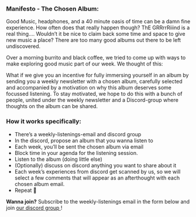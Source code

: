 
### Manifesto - The Chosen Album:

Good Music, headphones, and a 40 minute oasis of time can be a damn fine experience. How often does that really happen though? ThE GRRrrRiiind is a real thing…. Wouldn’t it be nice to claim back some time and space to give new music a place? There are too many good albums out there to be left undiscovered.

Over a morning burrito and black coffee, we tried to come up with ways to make exploring good music part of our week. We thought of this: 

What if we give you an incentive for fully immersing yourself in an album by sending you a weekly newsletter with a chosen album, carefully selected and accompanied by a motivation on why this album deserves some focussed listening. To stay motivated, we hope to do this with a bunch of people, united under the weekly newsletter and a Discord-group where thoughts on the album can be shared.

### How it works specifically:
- There’s a weekly-listenings-email and discord group
- In the discord, propose an album that you wanna listen to
- Each week, you’ll be sent the chosen album via email
- Block time in your agenda for the listening session.
- Listen to the album (doing little else)
- (Optionally) discuss on discord anything you want to share about it
- Each week’s experiences from discord get scanned by us, so we will select a few comments that will appear as an afterthought with each chosen album email.
- Repeat 🔁

<b>Wanna join?</b> Subscribe to the weekly-listenings email in the form below and join <a href="https://discord.gg/7waQJ27Y39"> our discord group </a> !